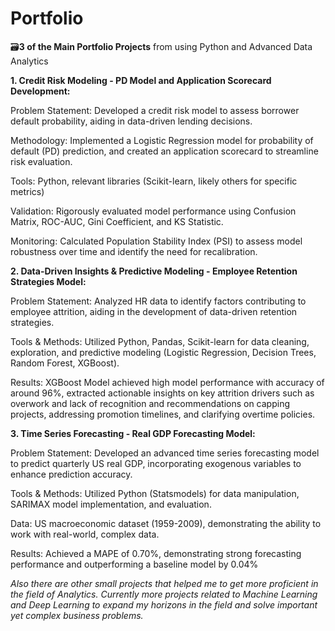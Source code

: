 # Portfolio
🗃️**3 of the Main Portfolio Projects** from using Python and Advanced Data Analytics

**1. Credit Risk Modeling - PD Model and Application Scorecard Development:**

Problem Statement: Developed a credit risk model to assess borrower default probability, aiding in data-driven lending decisions.

Methodology: Implemented a Logistic Regression model for probability of default (PD) prediction, and created an application scorecard to streamline risk evaluation.

Tools: Python, relevant libraries (Scikit-learn, likely others for specific metrics)

Validation: Rigorously evaluated model performance using Confusion Matrix, ROC-AUC, Gini Coefficient, and KS Statistic.

Monitoring: Calculated Population Stability Index (PSI) to assess model robustness over time and identify the need for recalibration.


**2. Data-Driven Insights & Predictive Modeling - Employee Retention Strategies Model:**

Problem Statement: Analyzed HR data to identify factors contributing to employee attrition, aiding in the development of data-driven retention strategies.

Tools & Methods: Utilized Python, Pandas, Scikit-learn for data cleaning, exploration, and predictive modeling (Logistic Regression, Decision Trees, Random Forest, XGBoost).

Results: XGBoost Model achieved high model performance with accuracy of around 96%, extracted actionable insights on key attrition drivers such as overwork and lack of recognition and recommendations on capping projects, addressing promotion timelines, and clarifying overtime policies.


**3. Time Series Forecasting - Real GDP Forecasting Model:**

Problem Statement: Developed an advanced time series forecasting model to predict quarterly US real GDP, incorporating exogenous variables to enhance prediction accuracy.

Tools & Methods: Utilized Python (Statsmodels) for data manipulation, SARIMAX model implementation, and evaluation.

Data: US macroeconomic dataset (1959-2009), demonstrating the ability to work with real-world, complex data.

Results: Achieved a MAPE of 0.70%, demonstrating strong forecasting performance and outperforming a baseline model by 0.04%


_Also there are other small projects that helped me to get more proficient in the field of Analytics. Currently more projects related to Machine Learning and Deep Learning to expand my horizons in the field and solve important yet complex business problems._

